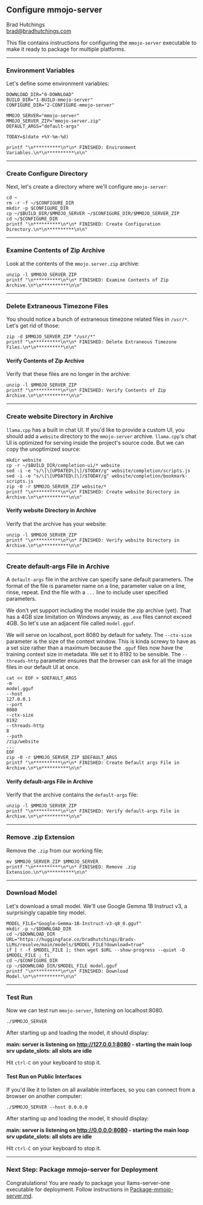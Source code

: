 ## Configure mmojo-server

Brad Hutchings<br/>
brad@bradhutchings.com

This file contains instructions for configuring the `mmojo-server` executable to make it ready to package for multiple platforms.

---
### Environment Variables

Let's define some environment variables:
```
DOWNLOAD_DIR="0-DOWNLOAD"
BUILD_DIR="1-BUILD-mmojo-server"
CONFIGURE_DIR="2-CONFIGURE-mmojo-server"

MMOJO_SERVER="mmojo-server"
MMOJO_SERVER_ZIP="mmojo-server.zip"
DEFAULT_ARGS="default-args"

TODAY=$(date +%Y-%m-%d)

printf "\n**********\n*\n* FINISHED: Environment Variables.\n*\n**********\n\n"
```

---
### Create Configure Directory

Next, let's create a directory where we'll configure `mmojo-server`:
```
cd ~
rm -r -f ~/$CONFIGURE_DIR
mkdir -p $CONFIGURE_DIR
cp ~/$BUILD_DIR/$MMOJO_SERVER ~/$CONFIGURE_DIR/$MMOJO_SERVER_ZIP
cd ~/$CONFIGURE_DIR
printf "\n**********\n*\n* FINISHED: Create Configuration Directory.\n*\n**********\n\n"
```

---
### Examine Contents of Zip Archive

Look at the contents of the `mmojo.server.zip` archive:
```
unzip -l $MMOJO_SERVER_ZIP 
printf "\n**********\n*\n* FINISHED: Examine Contents of Zip Archive.\n*\n**********\n\n"
```

---
### Delete Extraneous Timezone Files

You should notice a bunch of extraneous timezone related files in `/usr/*`. Let's get rid of those:
```
zip -d $MMOJO_SERVER_ZIP "/usr/*"
printf "\n**********\n*\n* FINISHED: Delete Extraneous Timezone Files.\n*\n**********\n\n"
```

#### Verify Contents of Zip Archive

Verify that these files are no longer in the archive:
```
unzip -l $MMOJO_SERVER_ZIP 
printf "\n**********\n*\n* FINISHED: Verify Contents of Zip Archive.\n*\n**********\n\n"
```

---
### Create website Directory in Archive

`llama.cpp` has a built in chat UI. If you'd like to provide a custom UI, you should add a `website` directory to the `mmojo-server` archive. `llama.cpp`'s chat UI is optimized for serving inside the project's source code. But we can copy the unoptimized source:
```
mkdir website
cp -r ~/$BUILD_DIR/completion-ui/* website
sed -i -e "s/\[\[UPDATED\]\]/$TODAY/g" website/completion/scripts.js
sed -i -e "s/\[\[UPDATED\]\]/$TODAY/g" website/completion/bookmark-scripts.js
zip -0 -r $MMOJO_SERVER_ZIP website/*
printf "\n**********\n*\n* FINISHED: Create website Directory in Archive.\n*\n**********\n\n"
```

#### Verify website Directory in Archive

Verify that the archive has your website:
```
unzip -l $MMOJO_SERVER_ZIP 
printf "\n**********\n*\n* FINISHED: Verify website Directory in Archive.\n*\n**********\n\n"
```

---
### Create default-args File in Archive

A `default-args` file in the archive can specify sane default parameters. The format of the file is parameter name on a line, parameter value on a line, rinse, repeat. End the file with a `...` line to include user specified parameters.

We don't yet support including the model inside the zip archive (yet). That has a 4GB size limitation on Windows anyway, as `.exe` files cannot exceed 4GB. So let's use an adjacent file called `model.gguf`.

We will serve on localhost, port 8080 by default for safety. The `--ctx-size` parameter is the size of the context window. This is kinda screwy to have as a set size rather than a maximum because the `.gguf` files now have the training context size in metadata. We set it to 8192 to be sensible. The `--threads-http` parameter ensures that the browser can ask for all the image files in our default UI at once.
```
cat << EOF > $DEFAULT_ARGS
-m
model.gguf
--host
127.0.0.1
--port
8080
--ctx-size
8192
--threads-http
8
--path
/zip/website
...
EOF
zip -0 -r $MMOJO_SERVER_ZIP $DEFAULT_ARGS
printf "\n**********\n*\n* FINISHED: Create Default args File in Archive.\n*\n**********\n\n"
```

#### Verify default-args File in Archive

Verify that the archive contains the `default-args` file:
```
unzip -l $MMOJO_SERVER_ZIP 
printf "\n**********\n*\n* FINISHED: Verify default-args File in Archive.\n*\n**********\n\n"
```

---
### Remove .zip Extension

Remove the `.zip` from our working file:
```
mv $MMOJO_SERVER_ZIP $MMOJO_SERVER
printf "\n**********\n*\n* FINISHED: Remove .zip Extension.\n*\n**********\n\n"
```

---
### Download Model

Let's download a small model. We'll use Google Gemma 1B Instruct v3, a surprisingly capable tiny model.
```
MODEL_FILE="Google-Gemma-1B-Instruct-v3-q8_0.gguf"
mkdir -p ~/$DOWNLOAD_DIR
cd ~/$DOWNLOAD_DIR
URL="https://huggingface.co/bradhutchings/Brads-LLMs/resolve/main/models/$MODEL_FILE?download=true"
if [ ! -f $MODEL_FILE ]; then wget $URL --show-progress --quiet -O $MODEL_FILE ; fi
cd ~/$CONFIGURE_DIR
cp ~/$DOWNLOAD_DIR/$MODEL_FILE model.gguf
printf "\n**********\n*\n* FINISHED: Download Model.\n*\n**********\n\n"
```

---
### Test Run

Now we can test run `mmojo-server`, listening on localhost:8080.
```
./$MMOJO_SERVER
```

After starting up and loading the model, it should display:

**main: server is listening on http://127.0.0.1:8080 - starting the main loop**<br/>
**srv  update_slots: all slots are idle**

Hit `ctrl-C` on your keyboard to stop it.

#### Test Run on Public Interfaces

If you'd like it to listen on all available interfaces, so you can connect from a browser on another computer:
```
./$MMOJO_SERVER --host 0.0.0.0
```

After starting up and loading the model, it should display:

**main: server is listening on http://0.0.0.0:8080 - starting the main loop**<br/>
**srv  update_slots: all slots are idle**

Hit `ctrl-C` on your keyboard to stop it.

---
### Next Step: Package mmojo-server for Deployment
Congratulations! You are ready to package your llams-server-one executable for deployment. Follow instructions in [Package-mmojo-server.md](Package-mmojo-server.md).
